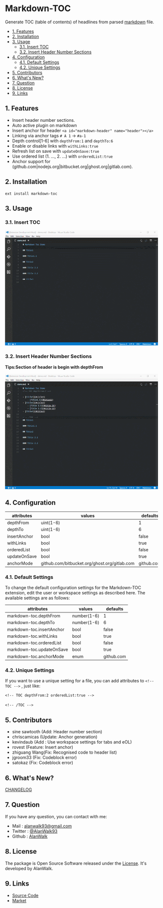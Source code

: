 # Markdown-TOC
Generate TOC (table of contents) of headlines from parsed [markdown](https://en.wikipedia.org/wiki/Markdown) file.

<!-- TOC depthFrom:2 -->

- [1. Features](#1-features)
- [2. Installation](#2-installation)
- [3. Usage](#3-usage)
    - [3.1. Insert TOC](#31-insert-toc)
    - [3.2. Insert Header Number Sections](#32-insert-header-number-sections)
- [4. Configuration](#4-configuration)
    - [4.1. Default Settings](#41-default-settings)
    - [4.2. Unique Settings](#42-unique-settings)
- [5. Contributors](#5-contributors)
- [6. What's New?](#6-whats-new)
- [7. Question](#7-question)
- [8. License](#8-license)
- [9. Links](#9-links)

<!-- /TOC -->

## 1. Features
- Insert header number sections.
- Auto active plugin on markdown
- Insert anchor for header `<a id="markdown-header" name="header"></a>`
- Linking via anchor tags `# A 1` → `#a-1`
- Depth control[1-6] with `depthFrom:1` and `depthTo:6`
- Enable or disable links with `withLinks:true`
- Refresh list on save with `updateOnSave:true`
- Use ordered list (1. ..., 2. ...) with `orderedList:true`
- Anchor support for (github.com|nodejs.org|bitbucket.org|ghost.org|gitlab.com).

## 2. Installation
```
ext install markdown-toc
```

## 3. Usage
### 3.1. Insert TOC
![Insert TOC](img/insert-toc.gif)

### 3.2. Insert Header Number Sections
**Tips:Section of header is begin with depthFrom**

![Insert Header Number Sections](img/inser-header-number-sections.gif)

## 4. Configuration
|attributes|values|defaults|
|---|---|---|
|depthFrom|uint(1-6)|1|
|depthTo|uint(1-6)|6|
|insertAnchor|bool|false|
|withLinks|bool|true|
|orderedList|bool|false|
|updateOnSave|bool|true|
|anchorMode|github.com/bitbucket.org/ghost.org/gitlab.com|github.com|

### 4.1. Default Settings
To change the default configuration settings for the Markdown-TOC extension, edit the user or workspace settings as described here. The available settings are as follows:

|attributes|values|defaults|
|---|---|---|
|markdown-toc.depthFrom|number(1-6)|1|
|markdown-toc.depthTo|number(1-6)|6|
|markdown-toc.insertAnchor|bool|false|
|markdown-toc.withLinks|bool|true|
|markdown-toc.orderedList|bool|false|
|markdown-toc.updateOnSave|bool|true|
|markdown-toc.anchorMode|enum|github.com|

### 4.2. Unique Settings
If you want to use a unique setting for a file, you can add attributes to `<!-- TOC -->` , just like:
```
<!-- TOC depthFrom:2 orderedList:true -->

<!-- /TOC -->
```

## 5. Contributors
- sine sawtooth (Add: Header number section)
- chriscamicas (Update: Anchor generation)
- kevindaub (Add : Use workspace settings for tabs and eOL)
- rovest (Feature: Insert anchor)
- zhiguang Wang(Fix: Recognised code to header list)
- jgroom33 (Fix: Codeblock error)
- satokaz (Fix: Codeblock error)

## 6. What's New?
[CHANGELOG](https://github.com/AlanWalk/Markdown-TOC/blob/master/CHANGELOG.md)

## 7. Question
If you have any question, you can contact with me: 
- Mail : [alanwalk93@gmail.com](mailto:alanwalk93@gmail.com)
- Twitter : [@AlanWalk93](https://twitter.com/AlanWalk93)
- Github : [AlanWalk](https://github.com/AlanWalk)

## 8. License
The package is Open Source Software released under the [License](Liscense). It's developed by AlanWalk.

## 9. Links
- [Source Code](https://github.com/AlanWalk/Markdown-TOC)
- [Market](https://marketplace.visualstudio.com/items/AlanWalk.markdown-toc)
